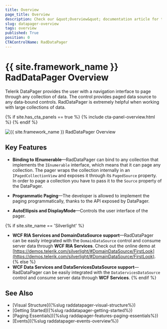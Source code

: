 ```yaml
---
title: Overview
page_title: Overview
description: Check our &quot;Overview&quot; documentation article for the RadDataPager {{ site.framework_name }} control.
slug: datapager-overview
tags: overview
published: True
position: 0
CTAControlName: RadDataPager
---
```


# {{ site.framework_name }} RadDataPager Overview

Telerik DataPager provides the user with a navigation interface to page through any collection of data. The control provides paged data source to any data-bound controls. RadDataPager is extremely helpful when working with large collections of data.

{% if site.has_cta_panels == true %}
{% include cta-panel-overview.html %}
{% endif %} 

![{{ site.framework_name }} RadDataPager Overview](images/datapager-overview-0.png)

## Key Features

* __Binding to IEnumerable__&mdash;RadDataPager can bind to any collection that implements the `IEnumerable` interface, which means that it can page any collection. The pager wraps the collection internally in an `IPagedCollectionView` and exposes it through its `PagedSource` property. In order to page a collection you have to pass it to the `Source` property of the DataPager. 

* __Programmatic Paging__&mdash;The developer is allowed to implement the paging programmatically, thanks to the API exposed by DataPager.

* __AutoEllipsis and DisplayMode__&mdash;Controls the user interface of the pager. 

{% if site.site_name == 'Silverlight' %}
* __WCF RIA Services and DomainDataSource support__&mdash;RadDataPager can be easily integrated with the `DomainDataSource` control and consume server data through __WCF RIA Services__. Check out the online demo at [https://demos.telerik.com/silverlight/#DomainDataSource/FirstLook](https://demos.telerik.com/silverlight/#DomainDataSource/FirstLook).
{% else %}
* __WCF Data Services and DataServicesDataSource support__&mdash;RadDataPager can be easily integrated with the `DataServicesDataSource` control and consume server data through __WCF Services__.
{% endif %}

## See Also  
 * [Visual Structure]({%slug raddatapager-visual-structure%})
 * [Getting Started]({%slug raddatapager-getting-started%})
 * [Paging Essentials]({%slug raddapager-features-paging-essentials%})
 * [Events]({%slug raddatapager-events-overview%})